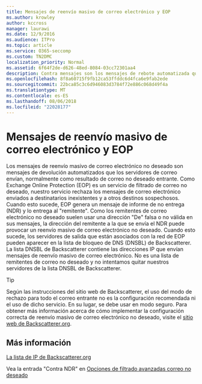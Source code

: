 ```yaml
---
title: Mensajes de reenvío masivo de correo electrónico y EOP
ms.author: krowley
author: kccross
manager: laurawi
ms.date: 12/9/2016
ms.audience: ITPro
ms.topic: article
ms.service: O365-seccomp
ms.custom: TN2DMC
localization_priority: Normal
ms.assetid: 6f64f2de-d626-48ed-8084-03cc72301aa4
description: Contra mensajes son los mensajes de rebote automatizada que se envían por los servidores de correo, normalmente como resultado el spam entrante. El DNSBL Backscatterer es una lista de direcciones IP que envían mensajes de contra. No es una lista de remitentes de spam y esto no se intenta quitar nuestros servidores del Backscatterer.
ms.openlocfilehash: 8f8a60715f9fb12ca53ffddc6d4fca6e9fab2ede
ms.sourcegitcommit: 22bca85c3c6d946083d3784f72e886c068d49f4a
ms.translationtype: MT
ms.contentlocale: es-ES
ms.lasthandoff: 08/06/2018
ms.locfileid: "22028177"
---
```

# <a name="backscatter-messages-and-eop"></a>Mensajes de reenvío masivo de correo electrónico y EOP

Los mensajes de reenvío masivo de correo electrónico no deseado son mensajes de devolución automatizados que los servidores de correo envían, normalmente como resultado de correo no deseado entrante. Como Exchange Online Protection (EOP) es un servicio de filtrado de correo no deseado, nuestro servicio rechaza los mensajes de correo electrónico enviados a destinatarios inexistentes y a otros destinos sospechosos. Cuando esto sucede, EOP genera un mensaje de informe de no entrega (NDR) y lo entrega al "remitente". Como los remitentes de correo electrónico no deseado suelen usar una dirección "De" falsa o no válida en sus mensajes, la dirección del remitente a la que se envía el NDR puede provocar un reenvío masivo de correo electrónico no deseado. Cuando esto sucede, los servidores de salida que están asociados con la red de EOP pueden aparecer en la lista de bloqueo de DNS (DNSBL) de Backscatterer. La lista DNSBL de Backscatterer contiene las direcciones IP que envían mensajes de reenvío masivo de correo electrónico. No es una lista de remitentes de correo no deseado y no intentamos quitar nuestros servidores de la lista DNSBL de Backscatterer. 
  
> [!TIP]
> Según las instrucciones del sitio web de Backscatterer, el uso del modo de rechazo para todo el correo entrante no es la configuración recomendada ni el uso de dicho servicio. En su lugar, se debe usar en modo seguro. Para obtener más información acerca de cómo implementar la configuración correcta de reenvío masivo de correo electrónico no deseado, visite el [sitio web de Backscatterer.org](http://www.backscatterer.org/?target=usage). 
  
## <a name="for-more-information"></a>Más información

[La lista de IP de Backscatterer.org](https://blogs.msdn.com/b/tzink/archive/2012/08/22/the-backscatterer-org-ip-list.aspx)
  
Vea la entrada "Contra NDR" en [Opciones de filtrado avanzadas correo no deseado](advanced-spam-filtering-asf-options.md)
  

